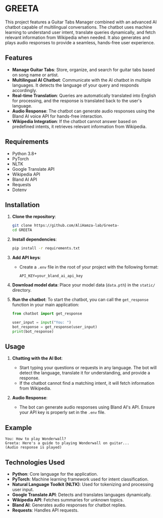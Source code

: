 # GREETA

This project features a Guitar Tabs Manager combined with an advanced AI chatbot capable of multilingual conversations. The chatbot uses machine learning to understand user intent, translate queries dynamically, and fetch relevant information from Wikipedia when needed. It also generates and plays audio responses to provide a seamless, hands-free user experience.

## Features

- **Manage Guitar Tabs**: Store, organize, and search for guitar tabs based on song name or artist.
- **Multilingual AI Chatbot**: Communicate with the AI chatbot in multiple languages. It detects the language of your query and responds accordingly.
- **Real-time Translation**: Queries are automatically translated into English for processing, and the response is translated back to the user's language.
- **Audio Response**: The chatbot can generate audio responses using the Bland AI voice API for hands-free interaction.
- **Wikipedia Integration**: If the chatbot cannot answer based on predefined intents, it retrieves relevant information from Wikipedia.
  
## Requirements

- Python 3.8+
- PyTorch
- NLTK
- Google Translate API
- Wikipedia API
- Bland AI API
- Requests
- Dotenv

## Installation

1. **Clone the repository**:
   ```bash
   git clone https://github.com/AliHamza-lab/Greeta-
   cd GREETA
   ```

2. **Install dependencies**:
   ```bash
   pip install -r requirements.txt
   ```

3. **Add API keys**:
   - Create a `.env` file in the root of your project with the following format:
     ```plaintext
     API_KEY=your_bland_ai_api_key
     ```

4. **Download model data**:
   Place your model data (`data.pth`) in the `static/` directory.

5. **Run the chatbot**:
   To start the chatbot, you can call the `get_response` function in your main application:
   ```python
   from chatbot import get_response

   user_input = input("You: ")
   bot_response = get_response(user_input)
   print(bot_response)
   ```

## Usage

1. **Chatting with the AI Bot**:
   - Start typing your questions or requests in any language. The bot will detect the language, translate it for understanding, and provide a response.
   - If the chatbot cannot find a matching intent, it will fetch information from Wikipedia.
   
2. **Audio Response**:
   - The bot can generate audio responses using Bland AI's API. Ensure your API key is properly set in the `.env` file.

## Example

```plaintext
You: How to play Wonderwall?
Greeta: Here's a guide to playing Wonderwall on guitar...
(Audio response is played)
```

## Technologies Used

- **Python**: Core language for the application.
- **PyTorch**: Machine learning framework used for intent classification.
- **Natural Language Toolkit (NLTK)**: Used for tokenizing and processing user input.
- **Google Translate API**: Detects and translates languages dynamically.
- **Wikipedia API**: Fetches summaries for unknown topics.
- **Bland AI**: Generates audio responses for chatbot replies.
- **Requests**: Handles API requests.

